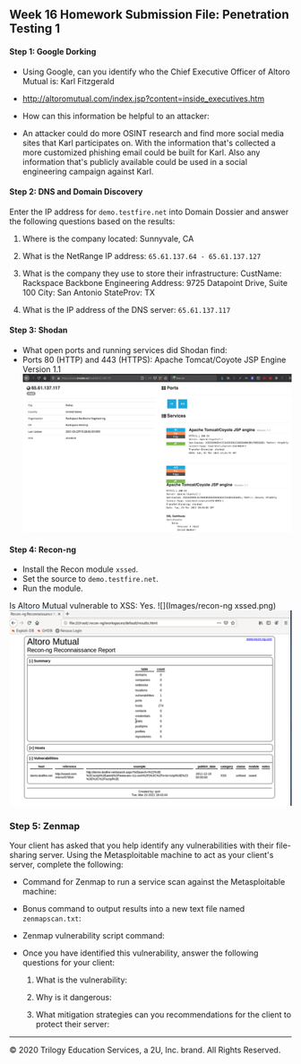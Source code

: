 ## Week 16 Homework Submission File: Penetration Testing 1

#### Step 1: Google Dorking


- Using Google, can you identify who the Chief Executive Officer of Altoro Mutual is: Karl Fitzgerald
- http://altoromutual.com/index.jsp?content=inside_executives.htm

- How can this information be helpful to an attacker:
- An attacker could do more OSINT research and find more social media sites that Karl participates on. With the information that's collected a more customized phishing email could be built for Karl. Also any information that's publicly available could be used in a social engineering campaign against Karl. 


#### Step 2: DNS and Domain Discovery

Enter the IP address for `demo.testfire.net` into Domain Dossier and answer the following questions based on the results:

  1. Where is the company located: Sunnyvale, CA

  2. What is the NetRange IP address: `65.61.137.64 - 65.61.137.127`

  3. What is the company they use to store their infrastructure:
  CustName:       Rackspace Backbone Engineering
  Address:        9725 Datapoint Drive, Suite 100
  City:           San Antonio
  StateProv:      TX

  4. What is the IP address of the DNS server: `65.61.137.117`

#### Step 3: Shodan

- What open ports and running services did Shodan find: 
- Ports 80 (HTTP) and 443 (HTTPS): Apache Tomcat/Coyote JSP Engine Version 1.1
![](Images/shodan-io.png)

#### Step 4: Recon-ng

- Install the Recon module `xssed`. 
- Set the source to `demo.testfire.net`. 
- Run the module. 

Is Altoro Mutual vulnerable to XSS: Yes. 
![](Images/recon-ng xssed.png)
![](Images/results.png)

### Step 5: Zenmap

Your client has asked that you help identify any vulnerabilities with their file-sharing server. Using the Metasploitable machine to act as your client's server, complete the following:

- Command for Zenmap to run a service scan against the Metasploitable machine: 
 
- Bonus command to output results into a new text file named `zenmapscan.txt`:

- Zenmap vulnerability script command: 

- Once you have identified this vulnerability, answer the following questions for your client:
  1. What is the vulnerability:

  2. Why is it dangerous:

  3. What mitigation strategies can you recommendations for the client to protect their server:

---
© 2020 Trilogy Education Services, a 2U, Inc. brand. All Rights Reserved.  

